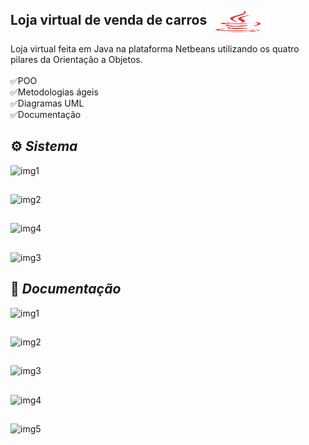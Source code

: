 ## Loja virtual de venda de carros<img align="center" alt="Rafa-HTML" height="35" width="100" src="https://raw.githubusercontent.com/devicons/devicon/master/icons/java/java-plain.svg">
Loja virtual feita em Java na plataforma Netbeans utilizando os quatro pilares da Orientação a Objetos.
<br> <br>
✅POO <br>
✅Metodologias ágeis <br>
✅Diagramas UML <br>
✅Documentação <br>
## ⚙️ *Sistema*
![img1](https://user-images.githubusercontent.com/109548564/210189963-d2e45117-4998-4c11-a9c5-835d5032b667.PNG)
##
![img2](https://user-images.githubusercontent.com/109548564/210189964-2b650b91-9c69-4211-8268-797a053973bf.PNG)
##
![img4](https://user-images.githubusercontent.com/109548564/210190058-adaa355f-13a7-4d12-82af-639c029a8ae0.PNG)
##
![img3](https://user-images.githubusercontent.com/109548564/210189962-75a3d97b-2417-4168-a0e0-c8fd63dc0876.PNG)
##
## 📄 *Documentação*
![img1](https://user-images.githubusercontent.com/109548564/210189837-8a9b11a7-a6d1-4b75-a04d-1e487a92c527.PNG)
##
![img2](https://user-images.githubusercontent.com/109548564/210189838-4c883c71-b45d-416d-874c-28d807015585.PNG)
##
![img3](https://user-images.githubusercontent.com/109548564/210189839-9215e12e-4c9b-4cc0-977a-34a7f443ca34.PNG)
##
![img4](https://user-images.githubusercontent.com/109548564/210189840-56e7c2a8-c17a-497b-9025-480daa1aab49.PNG)
##
![img5](https://user-images.githubusercontent.com/109548564/210189835-bc8243bc-8e2f-4751-a95e-249194f9e73a.PNG)
##



